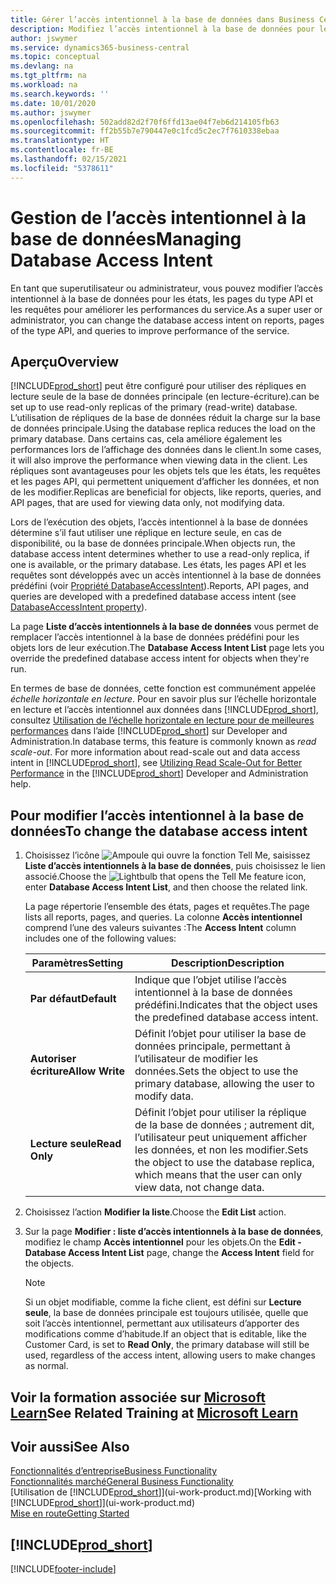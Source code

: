 ```yaml
---
title: Gérer l’accès intentionnel à la base de données dans Business Central | Microsoft Docs
description: Modifiez l’accès intentionnel à la base de données pour les états, les pages API et les requêtes.
author: jswymer
ms.service: dynamics365-business-central
ms.topic: conceptual
ms.devlang: na
ms.tgt_pltfrm: na
ms.workload: na
ms.search.keywords: ''
ms.date: 10/01/2020
ms.author: jswymer
ms.openlocfilehash: 502add82d2f70f6ffd13ae04f7eb6d214105fb63
ms.sourcegitcommit: ff2b55b7e790447e0c1fcd5c2ec7f7610338ebaa
ms.translationtype: HT
ms.contentlocale: fr-BE
ms.lasthandoff: 02/15/2021
ms.locfileid: "5378611"
---
```

# <a name="managing-database-access-intent"></a><span data-ttu-id="7a45b-103">Gestion de l’accès intentionnel à la base de données</span><span class="sxs-lookup"><span data-stu-id="7a45b-103">Managing Database Access Intent</span></span> 

<span data-ttu-id="7a45b-104">En tant que superutilisateur ou administrateur, vous pouvez modifier l’accès intentionnel à la base de données pour les états, les pages du type API et les requêtes pour améliorer les performances du service.</span><span class="sxs-lookup"><span data-stu-id="7a45b-104">As a super user or administrator, you can change the database access intent on reports, pages of the type API, and queries to improve performance of the service.</span></span>

## <a name="overview"></a><span data-ttu-id="7a45b-105">Aperçu</span><span class="sxs-lookup"><span data-stu-id="7a45b-105">Overview</span></span>

[!INCLUDE[prod_short](includes/prod_short.md)] <span data-ttu-id="7a45b-106">peut être configuré pour utiliser des répliques en lecture seule de la base de données principale (en lecture-écriture).</span><span class="sxs-lookup"><span data-stu-id="7a45b-106">can be set up to use read-only replicas of the primary (read-write) database.</span></span> <span data-ttu-id="7a45b-107">L’utilisation de répliques de la base de données réduit la charge sur la base de données principale.</span><span class="sxs-lookup"><span data-stu-id="7a45b-107">Using the database replica reduces the load on the primary database.</span></span> <span data-ttu-id="7a45b-108">Dans certains cas, cela améliore également les performances lors de l’affichage des données dans le client.</span><span class="sxs-lookup"><span data-stu-id="7a45b-108">In some cases, it will also improve the performance when viewing data in the client.</span></span> <span data-ttu-id="7a45b-109">Les répliques sont avantageuses pour les objets tels que les états, les requêtes et les pages API, qui permettent uniquement d’afficher les données, et non de les modifier.</span><span class="sxs-lookup"><span data-stu-id="7a45b-109">Replicas are beneficial for objects, like reports, queries, and API pages, that are used for viewing data only, not modifying data.</span></span>

<span data-ttu-id="7a45b-110">Lors de l’exécution des objets, l’accès intentionnel à la base de données détermine s’il faut utiliser une réplique en lecture seule, en cas de disponibilité, ou la base de données principale.</span><span class="sxs-lookup"><span data-stu-id="7a45b-110">When objects run, the database access intent determines whether to use a read-only replica, if one is available, or the primary database.</span></span> <span data-ttu-id="7a45b-111">Les états, les pages API et les requêtes sont développés avec un accès intentionnel à la base de données prédéfini (voir [Propriété DatabaseAccessIntent](/dynamics365/business-central/dev-itpro/developer/properties/devenv-dataaccessintent-property)).</span><span class="sxs-lookup"><span data-stu-id="7a45b-111">Reports, API pages, and queries are developed with a predefined database access intent (see [DatabaseAccessIntent property](/dynamics365/business-central/dev-itpro/developer/properties/devenv-dataaccessintent-property)).</span></span>

<span data-ttu-id="7a45b-112">La page **Liste d’accès intentionnels à la base de données** vous permet de remplacer l’accès intentionnel à la base de données prédéfini pour les objets lors de leur exécution.</span><span class="sxs-lookup"><span data-stu-id="7a45b-112">The **Database Access Intent List** page lets you override the predefined database access intent for objects when they're run.</span></span>

<span data-ttu-id="7a45b-113">En termes de base de données, cette fonction est communément appelée *échelle horizontale en lecture*. Pour en savoir plus sur l’échelle horizontale en lecture et l’accès intentionnel aux données dans [!INCLUDE[prod_short](includes/prod_short.md)], consultez [Utilisation de l’échelle horizontale en lecture pour de meilleures performances](/dynamics365/business-central/dev-itpro/administration/database-read-scale-out-overview) dans l’aide [!INCLUDE[prod_short](includes/prod_short.md)] sur Developer and Administration.</span><span class="sxs-lookup"><span data-stu-id="7a45b-113">In database terms, this feature is commonly known as *read scale-out*. For more information about read-scale out and data access intent in [!INCLUDE[prod_short](includes/prod_short.md)], see [Utilizing Read Scale-Out for Better Performance](/dynamics365/business-central/dev-itpro/administration/database-read-scale-out-overview) in the [!INCLUDE[prod_short](includes/prod_short.md)] Developer and Administration help.</span></span>

## <a name="to-change-the-database-access-intent"></a><span data-ttu-id="7a45b-114">Pour modifier l’accès intentionnel à la base de données</span><span class="sxs-lookup"><span data-stu-id="7a45b-114">To change the database access intent</span></span>

1. <span data-ttu-id="7a45b-115">Choisissez l’icône ![Ampoule qui ouvre la fonction Tell Me](media/ui-search/search_small.png "Dites-moi ce que vous voulez faire"), saisissez **Liste d’accès intentionnels à la base de données**, puis choisissez le lien associé.</span><span class="sxs-lookup"><span data-stu-id="7a45b-115">Choose the ![Lightbulb that opens the Tell Me feature](media/ui-search/search_small.png "Tell me what you want to do") icon, enter **Database Access Intent List**, and then choose the related link.</span></span>

    <span data-ttu-id="7a45b-116">La page répertorie l’ensemble des états, pages et requêtes.</span><span class="sxs-lookup"><span data-stu-id="7a45b-116">The page lists all reports, pages, and queries.</span></span> <span data-ttu-id="7a45b-117">La colonne **Accès intentionnel** comprend l’une des valeurs suivantes :</span><span class="sxs-lookup"><span data-stu-id="7a45b-117">The **Access Intent** column includes one of the following values:</span></span>

    |<span data-ttu-id="7a45b-118">**Paramètres**</span><span class="sxs-lookup"><span data-stu-id="7a45b-118">**Setting**</span></span>|<span data-ttu-id="7a45b-119">**Description**</span><span class="sxs-lookup"><span data-stu-id="7a45b-119">**Description**</span></span>|  
    |------------|-------------|  
    |<span data-ttu-id="7a45b-120">**Par défaut**</span><span class="sxs-lookup"><span data-stu-id="7a45b-120">**Default**</span></span>|<span data-ttu-id="7a45b-121">Indique que l’objet utilise l’accès intentionnel à la base de données prédéfini.</span><span class="sxs-lookup"><span data-stu-id="7a45b-121">Indicates that the object uses the predefined database access intent.</span></span>|
    |<span data-ttu-id="7a45b-122">**Autoriser écriture**</span><span class="sxs-lookup"><span data-stu-id="7a45b-122">**Allow Write**</span></span>|<span data-ttu-id="7a45b-123">Définit l’objet pour utiliser la base de données principale, permettant à l’utilisateur de modifier les données.</span><span class="sxs-lookup"><span data-stu-id="7a45b-123">Sets the object to use the primary database, allowing the user to modify data.</span></span>|
    |<span data-ttu-id="7a45b-124">**Lecture seule**</span><span class="sxs-lookup"><span data-stu-id="7a45b-124">**Read Only**</span></span>|<span data-ttu-id="7a45b-125">Définit l’objet pour utiliser la réplique de la base de données ; autrement dit, l’utilisateur peut uniquement afficher les données, et non les modifier.</span><span class="sxs-lookup"><span data-stu-id="7a45b-125">Sets the object to use the database replica, which means that the user can only view data, not change data.</span></span>|

2. <span data-ttu-id="7a45b-126">Choisissez l’action **Modifier la liste**.</span><span class="sxs-lookup"><span data-stu-id="7a45b-126">Choose the **Edit List** action.</span></span>

3. <span data-ttu-id="7a45b-127">Sur la page **Modifier : liste d’accès intentionnels à la base de données**, modifiez le champ **Accès intentionnel** pour les objets.</span><span class="sxs-lookup"><span data-stu-id="7a45b-127">On the **Edit - Database Access Intent List** page, change the **Access Intent** field for the objects.</span></span>

    > [!NOTE]
    > <span data-ttu-id="7a45b-128">Si un objet modifiable, comme la fiche client, est défini sur **Lecture seule**, la base de données principale est toujours utilisée, quelle que soit l’accès intentionnel, permettant aux utilisateurs d’apporter des modifications comme d’habitude.</span><span class="sxs-lookup"><span data-stu-id="7a45b-128">If an object that is editable, like the Customer Card, is set to **Read Only**, the primary database will still be used, regardless of the access intent, allowing users to make changes as normal.</span></span>

## <a name="see-related-training-at-microsoft-learn"></a><span data-ttu-id="7a45b-129">Voir la formation associée sur [Microsoft Learn](/learn/paths/deploy-configure-dynamics-365-business-central/)</span><span class="sxs-lookup"><span data-stu-id="7a45b-129">See Related Training at [Microsoft Learn](/learn/paths/deploy-configure-dynamics-365-business-central/)</span></span>

## <a name="see-also"></a><span data-ttu-id="7a45b-130">Voir aussi</span><span class="sxs-lookup"><span data-stu-id="7a45b-130">See Also</span></span>
[<span data-ttu-id="7a45b-131">Fonctionnalités d’entreprise</span><span class="sxs-lookup"><span data-stu-id="7a45b-131">Business Functionality</span></span>](across-business-functionality.md)  
[<span data-ttu-id="7a45b-132">Fonctionnalités marché</span><span class="sxs-lookup"><span data-stu-id="7a45b-132">General Business Functionality</span></span>](ui-across-business-areas.md)  
<span data-ttu-id="7a45b-133">[Utilisation de [!INCLUDE[prod_short](includes/prod_short.md)]](ui-work-product.md)</span><span class="sxs-lookup"><span data-stu-id="7a45b-133">[Working with [!INCLUDE[prod_short](includes/prod_short.md)]](ui-work-product.md)</span></span>  
[<span data-ttu-id="7a45b-134">Mise en route</span><span class="sxs-lookup"><span data-stu-id="7a45b-134">Getting Started</span></span>](product-get-started.md)    

## [!INCLUDE[prod_short](includes/free_trial_md.md)]  


[!INCLUDE[footer-include](includes/footer-banner.md)]